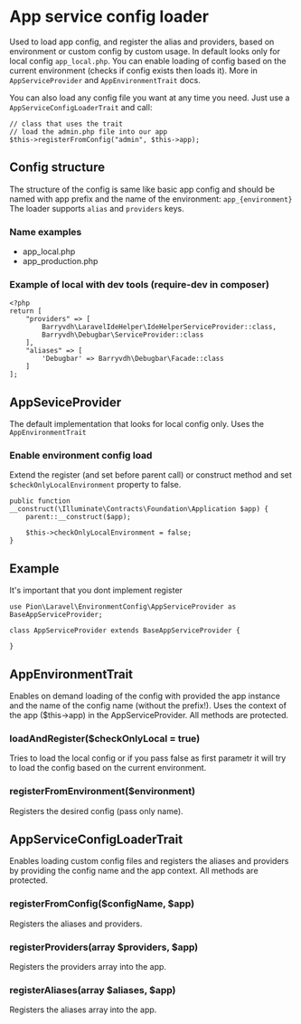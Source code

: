 # App service config loader
Used to load app config, and register the alias and providers, based on environment or custom config by custom usage. In default looks only for local config `app_local.php`. You can enable
loading of config based on the current environment (checks if config exists then loads it). More in `AppServiceProvider` and `AppEnvironmentTrait` docs.

You can also load any config file you want at any time you need. Just use a `AppServiceConfigLoaderTrait` and call:

    // class that uses the trait
    // load the admin.php file into our app
    $this->registerFromConfig("admin", $this->app);

## Config structure
The structure of the config is same like basic app config and should be named with app prefix and the name of the environment: `app_{environment}`
The loader supports `alias` and `providers` keys.

### Name examples

* app_local.php
* app_production.php

### Example of local with dev tools (require-dev in composer)

    <?php
    return [
        "providers" => [
            Barryvdh\LaravelIdeHelper\IdeHelperServiceProvider::class,
            Barryvdh\Debugbar\ServiceProvider::class
        ],
        "aliases" => [
            'Debugbar' => Barryvdh\Debugbar\Facade::class
        ]
    ];

## AppSeviceProvider
The default implementation that looks for local config only.  Uses the `AppEnvironmentTrait`

### Enable environment config load
Extend the register (and set before parent call) or construct method and set `$checkOnlyLocalEnvironment` property to false.

    public function __construct(\Illuminate\Contracts\Foundation\Application $app) {
        parent::__construct($app);
        
        $this->checkOnlyLocalEnvironment = false;
    }

## Example
It's important that you dont implement register 

    use Pion\Laravel\EnvironmentConfig\AppServiceProvider as BaseAppServiceProvider;
    
    class AppServiceProvider extends BaseAppServiceProvider {
    
    }

## AppEnvironmentTrait
Enables on demand loading of the config with provided the app instance and the name of the config name (without the prefix!).
Uses the context of the app ($this->app) in the AppServiceProvider. All methods are protected.

### loadAndRegister($checkOnlyLocal = true)
Tries to load the local config or if you pass false as first parametr it will try to load the config based on the current
environment.

### registerFromEnvironment($environment)
Registers the desired config (pass only name).

## AppServiceConfigLoaderTrait
Enables loading custom config files and registers the aliases and providers by providing the config name and the app context. All methods are protected.

### registerFromConfig($configName, $app)
Registers the aliases and providers.

### registerProviders(array $providers, $app)
Registers the providers array into the app.

### registerAliases(array $aliases, $app)
Registers the aliases array into the app.